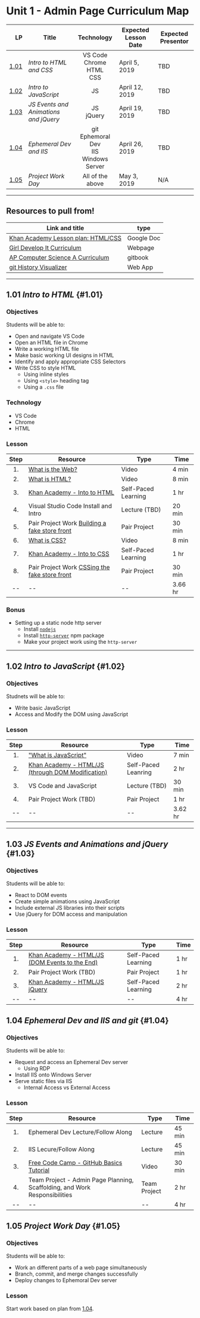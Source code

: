 # Unit 1 - Admin Page Curriculum Map

| LP | Title | Technology | Expected Lesson Date | Expected Presentor |
|---:|---|:---:|---|---|
| [1.01](#1.01) | _Intro to HTML and CSS_ | VS Code<br>Chrome<br>HTML<br>CSS | April 5, 2019 | TBD |
| [1.02](#1.02) | _Intro to JavaScript_ | JS | April 12, 2019 | TBD |
| [1.03](#1.03) | _JS Events and Animations and jQuery_ | JS<br>jQuery | April 19, 2019 | TBD |
| [1.04](#1.04) | _Ephemeral Dev and IIS_ | git<br>Ephemoral Dev<br>IIS<br>Windows Server | April 26, 2019 | TBD |
| [1.05](#1.05) | _Project Work Day_ | All of the above | May 3, 2019 | N/A

---

## Resources to pull from!
|Link and title | type |
|---|---|
| [Khan Academy Lesson plan: HTML/CSS](https://docs.google.com/document/d/14ST6MmTcp-0cYuldUaBrxfOFsdNWsGq0TqKZqckRlkA/edit) | Google Doc |
| [Girl Develop It Curriculum](https://www.teaching-materials.org/) | Webpage |
| [AP Computer Science A Curriculum](https://tealsk12.gitbook.io/apcsa) | gitbook |
| [git History Visualizer](http://git-school.github.io/visualizing-git/) | Web App |

---


## 1.01 _Intro to HTML_ {#1.01}

### Objectives
Students will be able to:
- Open and navigate VS Code
- Open an HTML file in Chrome
- Write a working HTML file
- Make basic working UI designs in HTML
- Identify and apply appropriate CSS Selectors
- Write CSS to style HTML
    - Using inline styles
    - Using `<style>` heading tag
    - Using a `.css` file

### Technology
- VS Code
- Chrome
- HTML

### Lesson

| Step | Resource | Type | Time |
|:----:|----------|------|------|
| 1. | [What is the Web?](https://www.youtube.com/watch?v=O_GWbkXIqEY) | Video | 4 min |
| 2. | [What is HTML?](https://www.youtube.com/watch?v=PORRrz3Y8Vc) | Video | 8 min |
| 3. | [Khan Academy - Into to HTML](https://www.khanacademy.org/computing/computer-programming/html-css/intro-to-html/v/making-webpages-intro) | Self-Paced Learning | 1 hr |
| 4. | Visual Studio Code Install and Intro | Lecture (TBD) | 20 min |
| 5. | Pair Project Work [Building a fake store front](./FakeStoreFrontProject.md) | Pair Project | 30 min |
| 6. | [What is CSS?](https://www.youtube.com/watch?v=Y02yI1OfZjI) | Video  | 8 min |
| 7. | [Khan Academy - Into to CSS](https://www.khanacademy.org/computing/computer-programming/html-css/intro-to-css/pt/css-basics) | Self-Paced Learning | 1 hr |
| 8. | Pair Project Work [CSSing the fake store front](./CSSFakeStoreFrontProject.md) | Pair Project | 30 min |
|--|--|--| 3.66 hr

### Bonus
- Setting up a static node http server
    - Install [`nodejs`](https://nodejs.org/en/download/)
    - Install [`http-server`](https://www.npmjs.com/package/http-server) npm package
    - Make your project work using the `http-server`

---

## 1.02 _Intro to JavaScript_ {#1.02}

### Objectives
Studnets will be able to:
- Write basic JavaScript
- Access and Modify the DOM using JavaScript

### Lesson

| Step | Resource | Type | Time |
|:----:|----------|------|------|
| 1. | ["What is JavaScript"](https://www.youtube.com/watch?v=09XmbByy6Sk) | Video | 7 min |
| 2. | [Khan Academy - HTML/JS (through DOM Modification)](https://www.khanacademy.org/computing/computer-programming/html-css-js/html-css-js-intro/v/welcome-to-making-webpages-interactive) | Self-Paced Leanring | 2 hr | 
| 3. | VS Code and JavaScript | Lecture (TBD) | 30 min |
| 4. | Pair Project Work (TBD) | Pair Project | 1 hr | 
| -- | -- | -- | 3.62 hr | 

---

## 1.03 _JS Events and Animations and jQuery_ {#1.03}

### Objectives
Students will be able to:
- React to DOM events
- Create simple animations using JavaScript
- Include external JS libraries into their scripts
- Use jQuery for DOM access and manipulation

### Lesson

| Step | Resource | Type | Time |
|:----:|----------|------|------|
| 1. | [Khan Academy - HTML/JS (DOM Events to the End)](https://www.khanacademy.org/computing/computer-programming/html-css-js/html-js-dom-events/v/making-webpages-interactive-with-events) | Self-Paced Learning | 1 hr | 
| 2. | Pair Project Work (TBD) | Pair Project | 1 hr | 
| 3. | [Khan Academy - HTML/JS jQuery](https://www.khanacademy.org/computing/computer-programming/html-js-jquery) | Self-Paced Learning | 2 hr |
| -- | -- | -- | 4 hr |

## 1.04 _Ephemeral Dev and IIS and git_ {#1.04}

### Objectives
Students will be able to:
- Request and access an Ephemeral Dev server
  - Using RDP
- Install IIS onto Windows Server
- Serve static files via IIS
  - Internal Access vs External Access

### Lesson
| Step | Resource | Type | Time |
|:----:|----------|------|------|
| 1. | Ephemeral Dev Lecture/Follow Along | Lecture | 45 min |
| 2. | IIS Lecure/Follow Along | Lecture | 45 min |
| 3. | [Free Code Camp - GitHub Basics Tutorial](https://www.youtube.com/watch?v=x0EYpi38Yp4) | Video | 30 min |
| 4. | Team Project - Admin Page Planning, Scaffolding, and Work Responsibilities | Team Project | 2 hr | 
| -- | -- | -- | 4 hr |

## 1.05 _Project Work Day_ {#1.05}

### Objectives
Students will be able to:
- Work an different parts of a web page simultaneously
- Branch, commit, and merge changes successfully
- Deploy changes to Ephemoral Dev server

### Lesson
Start work based on plan from [1.04](#1.04).